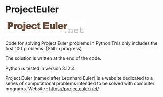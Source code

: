 # ProjectEuler
![logo_default](./banner.png)

Code for solving Project Euler problems in Python.This only includes the first 100 problems. (Still in progress)

The solution is written at the end of the code.

Python is tested in version 3.12.4


Project Euler (named after Leonhard Euler) is a website dedicated to a series of computational problems intended to be solved with computer programs.
Website : https://projecteuler.net/
